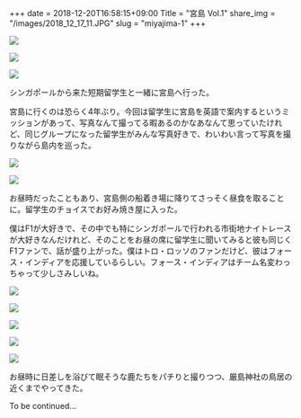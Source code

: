+++
date  = 2018-12-20T16:58:15+09:00
Title = "宮島 Vol.1"
share_img = "/images/2018_12_17_11.JPG"
slug = "miyajima-1"
+++

![](/images/2018_12_17_3.JPG)

![](/images/2018_12_17_4.JPG)

![](/images/2018_12_17_5.JPG)

シンガポールから来た短期留学生と一緒に宮島へ行った。

宮島に行くのは恐らく4年ぶり。今回は留学生に宮島を英語で案内するというミッションがあって、写真なんて撮ってる暇あるのかなあなんて思っていたけれど、同じグループになった留学生がみんな写真好きで、わいわい言って写真を撮りながら島内を巡った。

![](/images/2018_12_17_9.JPG)

![](/images/2018_12_17_8.JPG)

お昼時だったこともあり、宮島側の船着き場に降りてさっそく昼食を取ることに。留学生のチョイスでお好み焼き屋に入った。

僕はF1が大好きで、その中でも特にシンガポールで行われる市街地ナイトレースが大好きなんだけれど、そのことをお昼の席に留学生に聞いてみると彼も同じくF1ファンで、話が盛り上がった。僕はトロ・ロッソのファンだけど、彼はフォース・インディアを応援しているらしい。フォース・インディアはチーム名変わっちゃって少しさみしいね。

![](/images/2018_12_17_6.JPG)

![](/images/2018_12_17_7.JPG)

![](/images/2018_12_17_10.JPG)

![](/images/2018_12_17_12.JPG)

![](/images/2018_12_17_11.JPG)

お昼時に日差しを浴びて眠そうな鹿たちをパチりと撮りつつ、厳島神社の鳥居の近くまでやってきた。

To be continued...